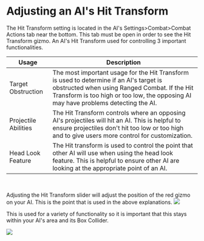 # Adjusting an AI's Hit Transform
The Hit Transform setting is located in the AI's Settings>Combat>Combat Actions tab near the bottom. This tab must be open in order to see the Hit Transform gizmo. An AI's Hit Transform used for controlling 3 important functionalities.

| Usage  | Description |
| ------------- | ------------- |
| Target Obstruction  | The most important usage for the Hit Transform is used to determine if an AI's target is obstructed when using Ranged Combat. If the Hit Transform is too high or too low, the opposing AI may have problems detecting the AI. |
| Projectile Abilities  | The Hit Transform controls where an opposing AI's projectiles will hit an AI. This is helpful to ensure projectiles don't hit too low or too high and to give users more control for customization.
| Head Look Feature  | The Hit transform is used to control the point that other AI will use when using the head look feature. This is helpful to ensure other AI are looking at the appropriate point of an AI.   |

&emsp;


Adjusting the Hit Transform slider will adjust the position of the red gizmo on your AI. This is the point that is used in the above explanations.
![](https://i.imgur.com/2FgrIdz.gif)

This is used for a variety of functionality so it is important that this stays within your AI's area and its Box Collider.

![](https://i.imgur.com/QKqIcXY.gif)
